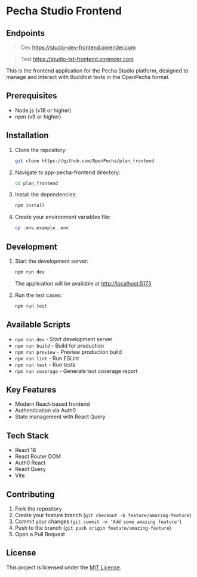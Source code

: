 # Pecha Studio Frontend

## Endpoints

> Dev
> https://studio-dev-frontend.onrender.com

> Test
> https://studio-tst-frontend.onrender.com

This is the frontend application for the Pecha Studio platform, designed to manage and interact with Buddhist texts in the OpenPecha format.

## Prerequisites

- Node.js (v18 or higher)
- npm (v9 or higher)

## Installation

1. Clone the repository:

   ```bash
   git clone https://github.com/OpenPecha/plan_frontend
   ```

2. Navigate to app-pecha-frontend directory:

   ```bash
   cd plan_frontend
   ```

3. Install the dependencies:
   ```bash
   npm install
   ```
4. Create your environment variables file:

   ```bash
   cp .env.example .env
   ```

## Development

1. Start the development server:

   ```bash
   npm run dev
   ```

   The application will be available at [http://localhost:5173](http://localhost:5173)

2. Run the test cases:
   ```bash
   npm run test
   ```

## Available Scripts

- `npm run dev` - Start development server
- `npm run build` - Build for production
- `npm run preview` - Preview production build
- `npm run lint` - Run ESLint
- `npm run test` - Run tests
- `npm run coverage` - Generate test coverage report

## Key Features

- Modern React-based frontend
- Authentication via Auth0
- State management with React Query

## Tech Stack

- React 18
- React Router DOM
- Auth0 React
- React Query
- Vite

## Contributing

1. Fork the repository
2. Create your feature branch (`git checkout -b feature/amazing-feature`)
3. Commit your changes (`git commit -m 'Add some amazing feature'`)
4. Push to the branch (`git push origin feature/amazing-feature`)
5. Open a Pull Request

## License

This project is licensed under the [MIT License](LICENSE).
